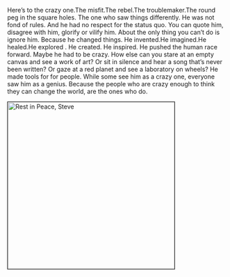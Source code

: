 <html><body><p>Here’s to the crazy one.The misfit.The rebel.The troublemaker.The round peg in the square holes. The one who saw things differently. He was not fond of rules. And he had no respect for the status quo. You can quote him, disagree with him, glorify or vilify him. About the only thing you can’t do is ignore him. Because he changed things. He invented.He imagined.He healed.He explored . He created. He inspired. He pushed the human race forward. Maybe he had to be crazy. How else can you stare at an empty canvas and see a work of art? Or sit in silence and hear a song that’s never been written? Or gaze at a red planet and see a laboratory on wheels? He made tools for for people. While some see him as a crazy one, everyone saw him as a genius. Because the people who are crazy enough to think they can change the world, are the ones who do.

</p><p style="text-align:center;"></p>





<a href="http://www.apple.com/stevejobs"><img class=" " style="margin-top:1px;margin-bottom:1px;border:1px solid black;" title="Steve Jobs (1955 - 2011)" src="http://farm4.static.flickr.com/3293/2313082920_27ce2a886e_d.jpg" alt="Rest in Peace, Steve" width="384" height="384"></a></body></html>
